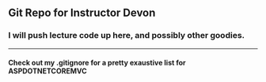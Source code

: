 ## Git Repo for Instructor Devon 
### I will push lecture code up here, and possibly other goodies.
---
#### Check out my .gitignore for a pretty exaustive list for ASPDOTNETCOREMVC
